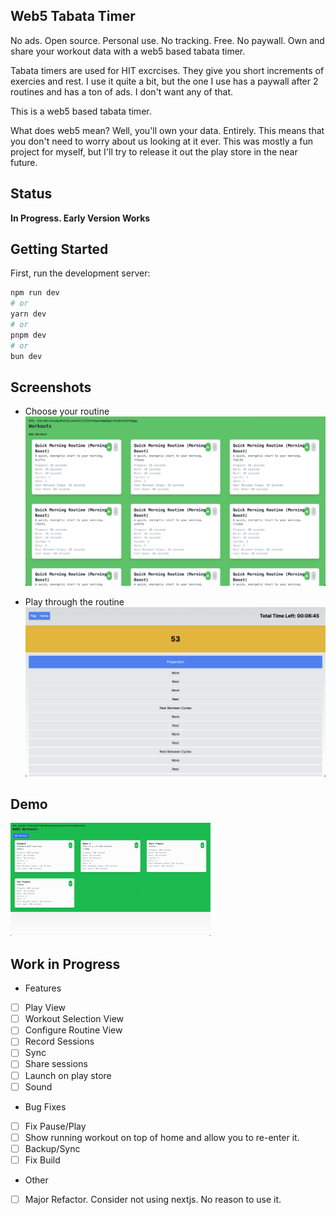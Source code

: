 ## Web5 Tabata Timer

No ads. Open source. Personal use. No tracking. Free. No paywall. Own and share your workout data with a web5 based tabata timer.

Tabata timers are used for HIT excrcises. They give you short increments of
exercies and rest. I use it quite a bit, but the one I use has a paywall after 2
routines and has a ton of ads. I don't want any of that. 

This is a web5 based tabata timer.

What does web5 mean? Well, you'll own your data. Entirely. This means that you
don't need to worry about us looking at it ever. This was mostly a fun project
for myself, but I'll try to release it out the play store in the near future.

## Status

**In Progress. Early Version Works**

## Getting Started

First, run the development server:

```bash
npm run dev
# or
yarn dev
# or
pnpm dev
# or
bun dev
```

## Screenshots

* Choose your routine
![./imgs/home.png](./docs/imgs/home.png)

* Play through the routine
![./docs/imgs/play.png](./docs/imgs/play.png)

## Demo

![./docs/imgs/play.png](./docs/imgs/demo.gif)

## Work in Progress

* Features

- [ ] Play View
- [ ] Workout Selection View
- [ ] Configure Routine View
- [ ] Record Sessions
- [ ] Sync 
- [ ] Share sessions
- [ ] Launch on play store
- [ ] Sound

* Bug Fixes

- [ ] Fix Pause/Play
- [ ] Show running workout on top of home and allow you to re-enter it. 
- [ ] Backup/Sync
- [ ] Fix Build 

* Other

- [ ] Major Refactor. Consider not using nextjs. No reason to use it.
